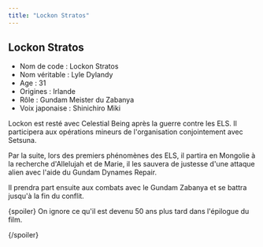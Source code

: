 ```yaml
---
title: "Lockon Stratos"
---
```


Lockon Stratos
--------------



- Nom de code : Lockon Stratos  
- Nom véritable : Lyle Dylandy  
- Age : 31  
- Origines : Irlande  
- Rôle : Gundam Meister du Zabanya  
- Voix japonaise : Shinichiro Miki


Lockon est resté avec Celestial Being après la guerre contre les ELS. Il participera aux opérations mineurs de l'organisation conjointement avec Setsuna.


Par la suite, lors des premiers phénomènes des ELS, il partira en Mongolie à la recherche d'Allelujah et de Marie, il les sauvera de justesse d'une attaque alien avec l'aide du Gundam Dynames Repair.


Il prendra part ensuite aux combats avec le Gundam Zabanya et se battra jusqu'à la fin du conflit.


{spoiler}
On ignore ce qu'il est devenu 50 ans plus tard dans l'épilogue du film.


{/spoiler}